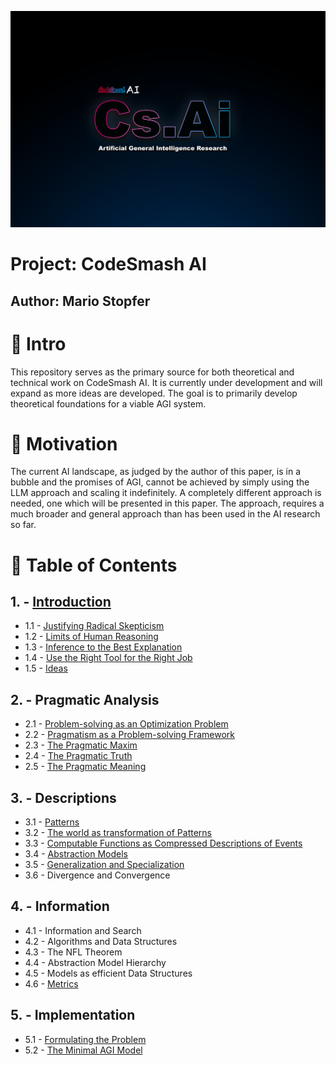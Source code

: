 
![](https://github.com/immmersive/codesmash-ai/blob/main/CsAi.png)

# Project: CodeSmash AI

## Author: Mario Stopfer

# 🔘 Intro

This repository serves as the primary source for both theoretical and technical work on CodeSmash AI. It is currently under development and will expand as more ideas are developed. The goal is to primarily develop theoretical foundations for a viable AGI system.

# 🔘 Motivation

The current AI landscape, as judged by the author of this paper, is in a bubble and the promises of AGI, cannot be achieved by simply using the LLM approach and scaling it indefinitely. A completely different approach is needed, one which will be presented in this paper. The approach, requires a much broader and general approach than has been used in the AI research so far.
 
# 🔘 Table of Contents
 
## 1. - [Introduction](/introduction.md)
- 1.1 - [Justifying Radical Skepticism](/radical-skepticism.md)
- 1.2 - [Limits of Human Reasoning](/human-reasoning.md)
- 1.3 - [Inference to the Best Explanation](/best-explanation.md)
- 1.4 - [Use the Right Tool for the Right Job](/right-tool-right-job.md)
- 1.5 - [Ideas](/ideas.md)

## 2. - Pragmatic Analysis
- 2.1 - [Problem-solving as an Optimization Problem](/optimization.md)
- 2.2 - [Pragmatism as a Problem-solving Framework](/pragmatism.md)
- 2.3 - [The Pragmatic Maxim](/pragmatic-maxim.md)
- 2.4 - [The Pragmatic Truth](/pragmatic-truth.md)
- 2.5 - [The Pragmatic Meaning](/pragmatic-meaning.md)

## 3. - Descriptions
- 3.1 - [Patterns](/patterns.md)
- 3.2 - [The world as transformation of Patterns](/transformation-patterns.md)
- 3.3 - [Computable Functions as Compressed Descriptions of Events](/computable-functions.md)
- 3.4 - [Abstraction Models](/abstraction-models.md)
- 3.5 - [Generalization and Specialization](/generalization-specialization.md)
- 3.6 - Divergence and Convergence

## 4. - Information
- 4.1 - Information and Search
- 4.2 - Algorithms and Data Structures
- 4.3 - The NFL Theorem
- 4.4 - Abstraction Model Hierarchy
- 4.5 - Models as efficient Data Structures
- 4.6 - [Metrics](/metrics.md)

## 5. - Implementation
- 5.1 - [Formulating the Problem](/formulating-problem.md)
- 5.2 - [The Minimal AGI Model](/agi-model.md)


